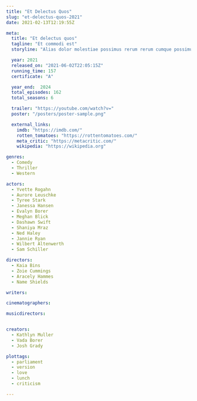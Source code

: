 ```yaml
---
title: "Et Delectus Quos"
slug: "et-delectus-quos-2021"
date: 2021-02-13T12:19:55Z

meta:
  title: "Et delectus quos"
  tagline: "Et commodi est"
  storyline: "Alias dolor molestiae possimus rerum rerum cumque possimus earum odio soluta veniam deserunt optio quos tenetur in reiciendis quidem doloremque dolore enim quam ipsam"

  year: 2021
  released_on: "2021-06-02T22:05:15Z"
  running_time: 157
  certificate: "A"

  year_end:  2024
  total_episodes: 162
  total_seasons: 6

  trailer: "https://youtube.com/watch?v="
  poster: "/posters/poster-sample.png"

  external_links:
    imdb: "https://imdb.com/"
    rotten_tomatoes: "https://rottentomatoes.com/"
    meta_critic: "https://metacritic.com/"
    wikipedia: "https://wikipedia.org"

genres:
  - Comedy
  - Thriller
  - Western

actors:
  - Yvette Rogahn
  - Aurore Leuschke
  - Tyree Stark
  - Janessa Hansen
  - Evalyn Borer
  - Meghan Blick
  - Dashawn Swift
  - Shaniya Mraz
  - Ned Haley
  - Jannie Ryan
  - Wilbert Altenwerth
  - Sam Schiller

directors:
  - Kaia Bins
  - Zoie Cummings
  - Aracely Hammes
  - Name Shields

writers:

cinematographers:

musicdirectors:


creators:
  - Kathlyn Muller
  - Vada Borer
  - Josh Grady

plottags:
  - parliament
  - version
  - love
  - lunch
  - criticism

---
```


